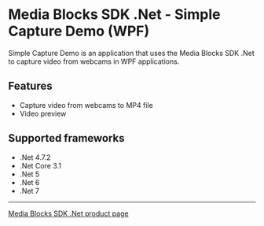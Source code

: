 # Media Blocks SDK .Net - Simple Capture Demo (WPF)

Simple Capture Demo is an application that uses the Media Blocks SDK .Net to capture video from webcams in WPF applications.

## Features

- Capture video from webcams to MP4 file
- Video preview

## Supported frameworks

- .Net 4.7.2
- .Net Core 3.1
- .Net 5
- .Net 6
- .Net 7

---

[Media Blocks SDK .Net product page](https://www.visioforge.com/media-blocks-sdk)
